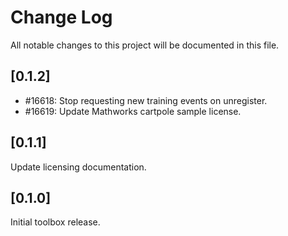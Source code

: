 # Change Log
All notable changes to this project will be documented in this file.

## [0.1.2]

- #16618: Stop requesting new training events on unregister.
- #16619: Update Mathworks cartpole sample license.

## [0.1.1]

Update licensing documentation.

## [0.1.0]
  
Initial toolbox release.
 